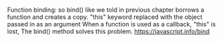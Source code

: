 Function binding:
so bind() like we told in previous chapter  borrows a function and creates a copy.  "this" keyword replaced with the object passed in as an argument
When a function is used as a callback, "this" is lost, The bind() method solves this problem.
https://javascript.info/bind
